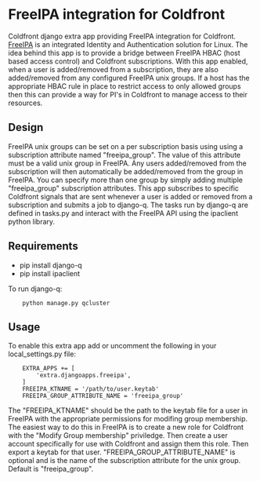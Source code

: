 # FreeIPA integration for Coldfront

Coldfront django extra app providing FreeIPA integration for Coldfront.
[FreeIPA](https://www.freeipa.org) is an integrated Identity and Authentication
solution for Linux. The idea behind this app is to provide a bridge between
FreeIPA HBAC (host based access control) and Coldfront subscriptions. With this
app enabled, when a user is added/removed from a subscription, they are also
added/removed from any configured FreeIPA unix groups. If a host has the
appropriate HBAC rule in place to restrict access to only allowed groups then
this can provide a way for PI's in Coldfront to manage access to their
resources.

## Design

FreeIPA unix groups can be set on a per subscription basis using using a
subscription attribute named "freeipa\_group".  The value of this attribute
must be a valid unix group in FreeIPA. Any users added/removed from the
subscription will then automatically be added/removed from the group in
FreeIPA. You can specify more than one group by simply adding multiple
"freeipa\_group" subscription attributes. This app subscribes to specific
Coldfront signals that are sent whenever a user is added or removed from a
subscription and submits a job to django-q. The tasks run by django-q are
defined in tasks.py and interact with the FreeIPA API using the ipaclient
python library.

## Requirements

- pip install django-q
- pip install ipaclient

To run django-q:

```
    python manage.py qcluster
```

## Usage

To enable this extra app add or uncomment the following in your
local\_settings.py file:

```
    EXTRA_APPS += [
        'extra.djangoapps.freeipa',
    ]
    FREEIPA_KTNAME = '/path/to/user.keytab'
    FREEIPA_GROUP_ATTRIBUTE_NAME = 'freeipa_group' 
```

The "FREEIPA\_KTNAME" should be the path to the keytab file for a user in
FreeIPA with the appropriate permissions for modifing group membership. The
easiest way to do this in FreeIPA is to create a new role for Coldfront with
the "Modify Group membership" priviledge. Then create a user account
specifically for use with Coldfront and assign them this role. Then export a
keytab for that user. "FREEIPA\_GROUP\_ATTRIBUTE\_NAME" is optional and is the
name of the subscription attribute for the unix group. Default is
"freeipa\_group".
